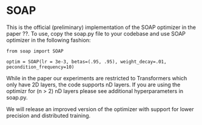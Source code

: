 # SOAP

This is the official (preliminary) implementation of the SOAP optimizer in the paper ??. To use, copy the soap.py file to your codebase and use SOAP optimizer in the following fashion:

```
from soap import SOAP

optim = SOAP(lr = 3e-3, betas=(.95, .95), weight_decay=.01, pecondition_frequency=10)
```


While in the paper our experiments are restricted to Transformers which only have 2D layers, the code supports nD layers. If you are using the optimizr for (n > 2) nD layers please see additional hyperparameters in soap.py.


We will release an improved version of the optimizer with support for lower precision and distributed training. 
